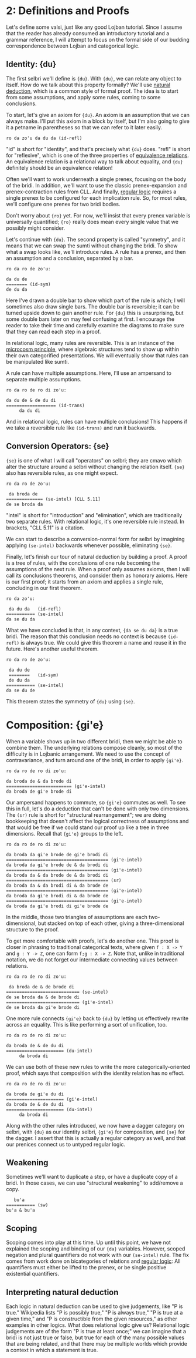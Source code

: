 # 2: Definitions and Proofs

Let's define some valsi, just like any good Lojban tutorial. Since I assume
that the reader has already consumed an introductory tutorial and a grammar
reference, I will attempt to focus on the formal side of our budding
correspondence between Lojban and categorical logic.

## Identity: {du}

The first selbri we'll define is `{du}`. With `{du}`, we can relate any object
to itself. How do we talk about this property formally? We'll use [natural
deduction](https://en.wikipedia.org/wiki/Natural_deduction), which is a common
style of formal proof. The idea is to start from some assumptions, and apply
some rules, coming to some conclusions.

To start, let's give an axiom for `{du}`. An axiom is an assumption that we
can always make. I'll put this axiom in a block by itself, but I'm also going
to give it a petname in parentheses so that we can refer to it later easily.

    ro da zo'u da du da (id-refl)

"id" is short for "identity", and that's precisely what `{du}` does. "refl" is
short for "reflexive", which is one of the three properties of [equivalence
relations](https://en.wikipedia.org/wiki/Equivalence_relation). An equivalence
relation is a relational way to talk about equality, and `{du}` definitely
should be an equivalence relation!

Often we'll want to work underneath a single prenex, focusing on the body of
the bridi. In addition, we'll want to use the classic prenex-expansion and
prenex-contraction rules from CLL. And finally, [regular
logic](https://en.wikipedia.org/wiki/Regular_category#Regular_logic_and_regular_categories)
requires a single prenex to be configured for each implication rule. So, for
most rules, we'll configure one prenex for two bridi bodies.

Don't worry about `{ro}` yet. For now, we'll insist that every prenex variable
is universally quantified; `{ro}` really does mean every single value that we
possibly might consider.

Let's continue with `{du}`. The second property is called "symmetry", and it
means that we can swap the sumti without changing the bridi. To show what a
swap looks like, we'll introduce rules. A rule has a prenex, and then an
assumption and a conclusion, separated by a bar.

    ro da ro de zo'u:

    da du de
    ======== (id-sym)
    de du da

Here I've drawn a double bar to show which part of the rule is which; I will
sometimes also draw single bars. The double bar is reversible; it can be
turned upside down to gain another rule. For `{du}` this is unsurprising, but
some double bars later on may feel confusing at first. I encourage the reader
to take their time and carefully examine the diagrams to make sure that they
can read each step in a proof.

In relational logic, many rules are reversible. This is an instance of the
[microcosm principle](https://ncatlab.org/nlab/show/microcosm+principle),
where algebraic structures tend to show up within their own categorified
presentations. We will eventually show that rules can be manipulated like
sumti.

A rule can have multiple assumptions. Here, I'll use an ampersand to separate
multiple assumptions.

    ro da ro de ro di zo'u:

    da du de & de du di
    =================== (id-trans)
         da du di

And in relational logic, rules can have multiple conclusions! This happens if
we take a reversible rule like `(id-trans)` and run it backwards.

## Conversion Operators: {se}

`{se}` is one of what I will call "operators" on selbri; they are cmavo which
alter the structure around a selbri without changing the relation itself.
`{se}` also has reversible rules, as one might expect.

    ro da ro de zo'u:

     da broda de
    ============== (se-intel) [CLL 5.11]
    de se broda da

"intel" is short for "introduction" and "elimination", which are traditionally
two separate rules. With relational logic, it's one reversible rule instead.
In brackets, "CLL 5.11" is a citation.

We can start to describe a conversion-normal form for selbri by imagining
applying `(se-intel)` backwards whenever possible, eliminating `{se}`.

Finally, let's finish our tour of natural deduction by building a proof. A
proof is a tree of rules, with the conclusions of one rule becoming the
assumptions of the next rule. When a proof only assumes axioms, then I will
call its conclusions theorems, and consider them as honorary axioms. Here is
our first proof; it starts from an axiom and applies a single rule, concluding
in our first theorem.

    ro da zo'u:

     da du da   (id-refl)
    =========== (se-intel)
    da se du da

What we have concluded is that, in any context, `{da se du da}` is a true
bridi. The reason that this conclusion needs no context is because `(id-refl)`
is always true. We could give this theorem a name and reuse it in the future.
Here's another useful theorem.

    ro da ro de zo'u:

     da du de
     ========   (id-sym)
     de du da
    =========== (se-intel)
    da se du de

This theorem states the symmetry of `{du}` using `{se}`.

# Composition: {gi'e}

When a variable shows up in two different bridi, then we might be able to
combine them. The underlying relations compose cleanly, so most of the
difficulty is in Lojbanic arrangement. We need to use the concept of
contravariance, and turn around one of the bridi, in order to apply `{gi'e}`.

    ro da ro de ro di zo'u:

    da broda de & da brode di
    ========================= (gi'e-intel)
    da broda de gi'e brode di

Our ampersand happens to commute, so `{gi'e}` commutes as well. To see this in
full, let's do a deduction that can't be done with only two dimensions. The
`(sr)` rule is short for "structural rearrangement"; we are doing bookkeeping
that doesn't affect the logical correctness of assumptions and that would be
free if we could stand our proof up like a tree in three dimensions. Recall
that `{gi'e}` groups to the left.

    ro da ro de ro di zo'u:

    da broda da gi'e brode de gi'e brodi di
    ======================================= (gi'e-intel)
    da broda da gi'e brode de & da brodi di
    ======================================= (gi'e-intel)
    da broda da & da brode de & da brodi di
    ======================================= (sr)
    da broda da & da brodi di & da brode de
    ======================================= (gi'e-intel)
    da broda da gi'e brodi di & da brode de
    ======================================= (gi'e-intel)
    da broda da gi'e brodi di gi'e brode de

In the middle, those two triangles of assumptions are each two-dimensional,
but stacked on top of each other, giving a three-dimensional structure to the
proof.

To get more comfortable with proofs, let's do another one. This proof is
closer in phrasing to traditional categorical texts, where given `f : X -> Y`
and `g : Y -> Z`, one can form `f;g : X -> Z`. Note that, unlike in
traditional notation, we do not forget our intermediate connecting values
between relations.

    ro da ro de ro di zo'u:

     da broda de & de brode di
    ============================ (se-intel)
    de se broda da & de brode di
    ============================ (gi'e-intel)
    de se broda da gi'e brode di

One more rule connects `{gi'e}` back to `{du}` by letting us effectively
rewrite across an equality. This is like performing a sort of unification,
too.

    ro da ro de ro di zo'u:

    da broda de & de du di
    ====================== (du-intel)
         da broda di

We can use both of these new rules to write the more categorically-oriented
proof, which says that composition with the identity relation has no effect.

    ro da ro de ro di zo'u:

    da broda de gi'e du di
    ====================== (gi'e-intel)
    da broda de & de du di
    ====================== (du-intel)
         da broda di

Along with the other rules introduced, we now have a dagger category on
selbri, with `{du}` as our identity selbri, `{gi'e}` for composition, and
`{se}` for the dagger. I assert that this is actually a regular category as
well, and that our prenices connect us to untyped regular logic.

## Weakening

Sometimes we'll want to duplicate a step, or have a duplicate copy of a bridi.
In those cases, we can use "structural weakening" to add/remove a copy.

       bu'a
    =========== (sw)
    bu'a & bu'a

## Scoping

Scoping comes into play at this time. Up until this point, we have not
explained the scoping and binding of our `{da}` variables. However, scoped
negation and plural quantifiers do not work with our `(se-intel)` rule. The
fix comes from work done on bicategories of relations and [regular
logic](https://en.wikipedia.org/wiki/Regular_category#Regular_logic_and_regular_categories):
All quantifiers must either be lifted to the prenex, or be single positive
existential quantifiers.

## Interpreting natural deduction

Each logic in natural deduction can be used to give judgements, like "P is
true." Wikipedia lists "P is possibly true," "P is always true," "P is true at
a given time," and "P is constructible from the given resources," as other
examples in other logics. What does relational logic give us? Relational logic
judgements are of the form "P is true at least once;" we can imagine that a
bridi is not just true or false, but true for each of the many possible values
that are being related, and that there may be multiple worlds which provide a
context in which a statement is true.
